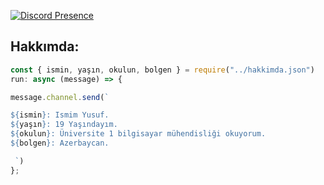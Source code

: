 [![Discord Presence](https://lanyard-profile-readme.vercel.app/api/530407551699779588?theme=dark)](https://discord.com/users/530407551699779588)


<h2>Hakkımda:</h2>

```js
const { ismin, yaşın, okulun, bolgen } = require("../hakkimda.json")
run: async (message) => {

message.channel.send(`

${ismin}: Ismim Yusuf.
${yaşın}: 19 Yaşındayım.
${okulun}: Üniversite 1 bilgisayar mühendisliği okuyorum.
${bolgen}: Azerbaycan.

 `)
};
```







